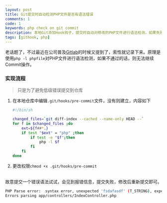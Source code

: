 ```yaml
---
layout: post
title: Git提交时自动检测PHP文件是否有语法错误
comments: 1
code: 1
keywords: php check on git commit
description: 本地Git添加Hook钩子，提交时自动对修改的PHP文件进行语法检测，如果失败则无法继续Commit
tags: [githook, php]
---
```


老话题了，不过最近在公司普及[Gitlab](https://qii404.xyz/2017/04/17/docker-gitlab.html)的时候又提到了，索性就记录下来。原理是使用`php -l phpfile`对PHP文件进行语法检测，如果不通过的话，则无法继续Commit操作。

### 实现流程

> 只是为了避免低级错误提交到仓库


1. 在本地仓库中编辑`.git/hooks/pre-commit`文件，没有则建立，内容如下

    ```bash
    #!/bin/sh

    changed_files=`git diff-index --cached --name-only HEAD --`
    for f in $changed_files ;do
        ext=${f##*.}
        if test "$ext" = "php" ;then
            if test -e "$f";then
                php -l $f
            fi
        fi
    done

    ```
2. 更改权限`chmod +x .git/hooks/pre-commit`

<br>
故意提交一个错误语法试试，会见到报错信息，提交失败，修改后重新提交即可。

```bash
PHP Parse error:  syntax error, unexpected 'fsdafasdf' (T_STRING), expecting function (T_FUNCTION) in app/controllers/IndexController.php on line 21
Errors parsing app/controllers/IndexController.php
```
